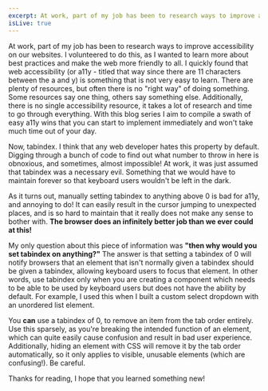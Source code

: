 ```yaml
---
excerpt: At work, part of my job has been to research ways to improve accessibility on our websites. I volunteered to do this, as I wanted to learn more about best practices and make the web more friendly to all. I quickly found that web accessibility (or a11y - titled that way since there are 11 characters between the a and y) is something that is not very easy to learn. There are plenty of resources, but often there is no "right way" of doing something. Some resources say one thing, others say something else. Additionally, there is no single accessibility resource, it takes a lot of research and time to go through everything. With this blog series I aim to compile a swath of easy a11y wins that you can start to implement immediately and won't take much time out of your day.
isLive: true
---
```


<p>At work, part of my job has been to research ways to improve accessibility on our websites. I volunteered to do this, as I wanted to learn more about best practices and make the web more friendly to all. I quickly found that web accessibility (or a11y - titled that way since there are 11 characters between the a and y) is something that is not very easy to learn. There are plenty of resources, but often there is no "right way" of doing something. Some resources say one thing, others say something else. Additionally, there is no single accessibility resource, it takes a lot of research and time to go through everything. With this blog series I aim to compile a swath of easy a11y wins that you can start to implement immediately and won't take much time out of your day.</p>

<p>Now, tabindex. I think that any web developer hates this property by default. Digging through a bunch of code to find out what number to throw in here is obnoxious, and sometimes, almost impossible! At work, it was just assumed that tabindex was a necessary evil. Something that we would have to maintain forever so that keyboard users wouldn't be left in the dark.</p>

<p>As it turns out, manually setting tabindex to anything above 0 is bad for a11y, and annoying to do! It can easily result in the cursor jumping to unexpected places, and is so hard to maintain that it really does not make any sense to bother with. <b>The browser does an infinitely better job than we ever could at this!</b></p>

<p>My only question about this piece of information was <b>"then why would you set tabindex on anything?"</b> The answer is that setting a tabindex of 0 will notify browsers that an element that isn't normally given a tabindex should be given a tabindex, allowing keyboard users to focus that element. In other words, use tabindex only when you are creating a component which needs to be able to be used by keyboard users but does not have the ability by default. For example, I used this when I built a custom select dropdown with an unordered list element. </p>

<p>You <b>can</b> use a tabindex of 0, to remove an item from the tab order entirely. Use this sparsely, as you're breaking the intended function of an element, which can quite easily cause confusion and result in bad user experience. Additionally, hiding an element with CSS will remove it by the tab order automatically, so it only applies to visible, unusable elements (which are confusing!). Be careful.</p>

<p>Thanks for reading, I hope that you learned something new!</p>
